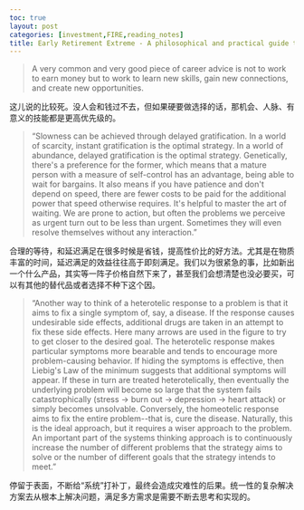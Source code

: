 ```yaml
---
toc: true
layout: post
categories: [investment,FIRE,reading_notes]
title: Early Retirement Extreme - A philosophical and practical guide to financial independence - 14
---
```

> A very common and very good piece of career advice is not to work to earn money but to work to learn new skills, gain new connections, and create new opportunities.

这儿说的比较死。没人会和钱过不去，但如果硬要做选择的话，那机会、人脉、有意义的技能都是更高优先级的。

> “Slowness can be achieved through delayed gratification. In a world of scarcity, instant gratification is the optimal strategy. In a world of abundance, delayed gratification is the optimal strategy. Genetically, there's a preference for the former, which means that a mature person with a measure of self-control has an advantage, being able to wait for bargains. It also means if you have patience and don't depend on speed, there are fewer costs to be paid for the additional power that speed otherwise requires. It's helpful to master the art of waiting. We are prone to action, but often the problems we perceive as urgent turn out to be less than urgent. Sometimes they will even resolve themselves without any interaction.”

合理的等待，和延迟满足在很多时候是省钱，提高性价比的好方法。尤其是在物质丰富的时间，延迟满足的效益往往高于即刻满足。我们以为很紧急的事，比如新出一个什么产品，其实等一阵子价格自然下来了，甚至我们会想清楚也没必要买，可以有其他的替代品或者选择不种下这个因。

> “Another way to think of a heterotelic response to a problem is that it aims to fix a single symptom of, say, a disease. If the response causes undesirable side effects, additional drugs are taken in an attempt to fix these side effects. Here many arrows are used in the figure to try to get closer to the desired goal. The heterotelic response makes particular symptoms more bearable and tends to encourage more problem-causing behavior. If hiding the symptoms is effective, then Liebig's Law of the minimum suggests that additional symptoms will appear. If these in turn are treated heterotelically, then eventually the underlying problem will become so large that the system fails catastrophically (stress -> burn out -> depression -> heart attack) or simply becomes unsolvable.
Conversely, the homeotelic response aims to fix the entire problem--that is, cure the disease. Naturally, this is the ideal approach, but it requires a wiser approach to the problem. An important part of the systems thinking approach is to continuously increase the number of different problems that the strategy aims to solve or the number of different goals that the strategy intends to meet.”

停留于表面，不断给“系统”打补丁，最终会造成灾难性的后果。统一性的复杂解决方案去从根本上解决问题，满足多方需求是需要不断去思考和实现的。

